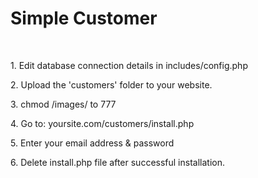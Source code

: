 <head>
<meta http-equiv="Content-Type" content="text/html; charset=iso-8859-1" />
<title>Simple Customer - Readme</title>
<script src="includes/lib/prototype.js" type="text/javascript"></script>
<script src="includes/src/effects.js" type="text/javascript"></script>
<script src="includes/validation.js" type="text/javascript"></script>
<link href="includes/style.css" rel="stylesheet" type="text/css" />
<link href="includes/simplecustomer.css" rel="stylesheet" type="text/css" />
</head>

<body>
<div class="logincontainer" style="width:450px">
  <h1>Simple Customer </h1>
  <p>&nbsp;</p>
  <p>
    <script type="text/javascript">
						var valid2 = new Validation('form1', {useTitles:true});
					</script>
 1. Edit database connection details in includes/config.php </p>
  <p>2. Upload the 'customers' folder to your website. </p>
  <p>3. chmod /images/ to 777 </p>
  <p>4. Go to: yoursite.com/customers/install.php</p>
  <p>5. Enter your email address &amp; password   </p>
  <p>6. Delete install.php file after successful installation.</p>
</div>
</body>
</html>
